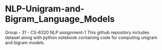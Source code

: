 # NLP-Unigram-and-Bigram_Language_Models

Group - 31 - CS-6320 NLP assignment-1
This github repository includes dataset along with python notebook containing code for computing unigram and bigram models.
